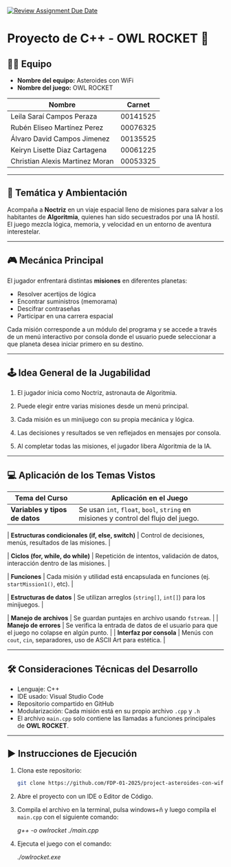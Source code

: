 [![Review Assignment Due Date](https://classroom.github.com/assets/deadline-readme-button-22041afd0340ce965d47ae6ef1cefeee28c7c493a6346c4f15d667ab976d596c.svg)](https://classroom.github.com/a/mi1WNrHU)

# Proyecto de C++ - OWL ROCKET 🚀

## 👨‍🚀 Equipo

- **Nombre del equipo:** Asteroides con WiFi
- **Nombre del juego:** OWL ROCKET

| Nombre | Carnet |
|--------|--------|
| Leila Saraí Campos Peraza | 00141525 |
| Rubén Eliseo Martínez Perez | 00076325 |
| Álvaro David Campos Jimenez | 00135525 |
| Keiryn Lisette Diaz Cartagena | 00061225 |
| Christian Alexis Martinez Moran | 00053325 |

---

## 🧠 Temática y Ambientación

Acompaña a **Noctriz** en un viaje espacial lleno de misiones para salvar a los habitantes de **Algoritmia**, quienes han sido secuestrados por una IA hostil. El juego mezcla lógica, memoria, y velocidad en un entorno de aventura interestelar.

---

## 🎮 Mecánica Principal

El jugador enfrentará distintas **misiones** en diferentes planetas:

- Resolver acertijos de lógica
- Encontrar suministros (memorama)
- Descifrar contraseñas
- Participar en una carrera espacial

Cada misión corresponde a un módulo del programa y se accede a través de un menú interactivo por consola donde el usuario puede seleccionar a que planeta desea iniciar primero en su destino.

---

## 🕹️ Idea General de la Jugabilidad

1. El jugador inicia como Noctriz, astronauta de Algoritmia.

2. Puede elegir entre varias misiones desde un menú principal.

3. Cada misión es un minijuego con su propia mecánica y lógica.

4. Las decisiones y resultados se ven reflejados en mensajes por consola.

5. Al completar todas las misiones, el jugador libera Algoritmia de la IA.

---

## 💻 Aplicación de los Temas Vistos

| Tema del Curso | Aplicación en el Juego |
|----------------|------------------------|
| **Variables y tipos de datos** | Se usan `int`, `float`, `bool`, `string` en misiones y control del flujo del juego. |

| **Estructuras condicionales (if, else, switch)** | Control de decisiones, menús, resultados de las misiones. |

| **Ciclos (for, while, do while)** | Repetición de intentos, validación de datos, interacción dentro de las misiones. |

| **Funciones** | Cada misión y utilidad está encapsulada en funciones (ej. `startMission1()`, etc). |

| **Estructuras de datos** | Se utilizan arreglos (`string[]`, `int[]`) para los minijuegos. |

| **Manejo de archivos** | Se guardan puntajes en archivo usando `fstream`. |
| **Manejo de errores** | Se verifica la entrada de datos de el usuario para que el juego no colapse en algún punto. |
| **Interfaz por consola** | Menús con `cout`, `cin`, separadores, uso de ASCII Art para estética. |

---

## 🛠️ Consideraciones Técnicas del Desarrollo

- Lenguaje: C++
- IDE usado: Visual Studio Code
- Repositorio compartido en GitHub
- Modularización: Cada misión está en su propio archivo `.cpp` y `.h`
- El archivo `main.cpp` solo contiene las llamadas a funciones principales de **OWL ROCKET**.

---

## ▶️ Instrucciones de Ejecución

1. Clona este repositorio:
   ```bash
   git clone https://github.com/FDP-01-2025/project-asteroides-con-wifi.git

2. Abre el proyecto con un IDE o Editor de Código.

3. Compila el archivo en la terminal, pulsa windows+ñ y luego compila el `main.cpp` con el siguiente comando:

   *g++ -o owlrocket ./main.cpp*

4. Ejecuta el juego con el comando:

   *./owlrocket.exe*
